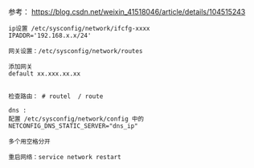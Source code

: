 参考： <https://blog.csdn.net/weixin_41518046/article/details/104515243>

```
ip设置 /etc/sysconfig/network/ifcfg-xxxx
IPADDR='192.168.x.x/24'
```

```
网关设置：/etc/sysconfig/network/routes

添加网关
default xx.xxx.xx.xx


检查路由： # routel  / route 
```

```
dns :
配置 /etc/sysconfig/network/config 中的
NETCONFIG_DNS_STATIC_SERVER="dns_ip"

多个用空格分开
```

```
重启网络：service network restart
```

